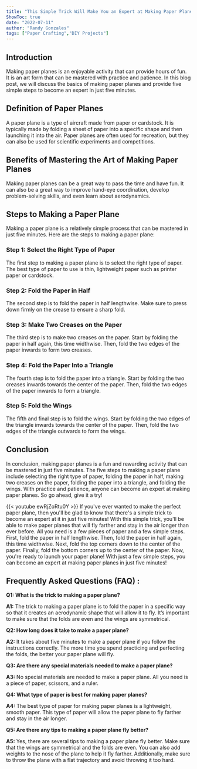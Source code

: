 ```yaml
---
title: "This Simple Trick Will Make You an Expert at Making Paper Planes in Just 5 Minutes!"
ShowToc: true 
date: "2022-07-11"
author: "Randy Gonzales" 
tags: ["Paper Crafting","DIY Projects"]
---
```

## Introduction

Making paper planes is an enjoyable activity that can provide hours of fun. It is an art form that can be mastered with practice and patience. In this blog post, we will discuss the basics of making paper planes and provide five simple steps to become an expert in just five minutes.

## Definition of Paper Planes

A paper plane is a type of aircraft made from paper or cardstock. It is typically made by folding a sheet of paper into a specific shape and then launching it into the air. Paper planes are often used for recreation, but they can also be used for scientific experiments and competitions.

## Benefits of Mastering the Art of Making Paper Planes

Making paper planes can be a great way to pass the time and have fun. It can also be a great way to improve hand-eye coordination, develop problem-solving skills, and even learn about aerodynamics.

## Steps to Making a Paper Plane

Making a paper plane is a relatively simple process that can be mastered in just five minutes. Here are the steps to making a paper plane:

### Step 1: Select the Right Type of Paper

The first step to making a paper plane is to select the right type of paper. The best type of paper to use is thin, lightweight paper such as printer paper or cardstock.

### Step 2: Fold the Paper in Half

The second step is to fold the paper in half lengthwise. Make sure to press down firmly on the crease to ensure a sharp fold.

### Step 3: Make Two Creases on the Paper

The third step is to make two creases on the paper. Start by folding the paper in half again, this time widthwise. Then, fold the two edges of the paper inwards to form two creases.

### Step 4: Fold the Paper Into a Triangle

The fourth step is to fold the paper into a triangle. Start by folding the two creases inwards towards the center of the paper. Then, fold the two edges of the paper inwards to form a triangle.

### Step 5: Fold the Wings

The fifth and final step is to fold the wings. Start by folding the two edges of the triangle inwards towards the center of the paper. Then, fold the two edges of the triangle outwards to form the wings.

## Conclusion

In conclusion, making paper planes is a fun and rewarding activity that can be mastered in just five minutes. The five steps to making a paper plane include selecting the right type of paper, folding the paper in half, making two creases on the paper, folding the paper into a triangle, and folding the wings. With practice and patience, anyone can become an expert at making paper planes. So go ahead, give it a try!

{{< youtube ewRjZoRtu0Y >}} 
If you've ever wanted to make the perfect paper plane, then you'll be glad to know that there's a simple trick to become an expert at it in just five minutes! With this simple trick, you'll be able to make paper planes that will fly farther and stay in the air longer than ever before. All you need is a few pieces of paper and a few simple steps. First, fold the paper in half lengthwise. Then, fold the paper in half again, this time widthwise. Next, fold the top corners down to the center of the paper. Finally, fold the bottom corners up to the center of the paper. Now, you're ready to launch your paper plane! With just a few simple steps, you can become an expert at making paper planes in just five minutes!

## Frequently Asked Questions (FAQ) :
**Q1: What is the trick to making a paper plane?**

**A1:** The trick to making a paper plane is to fold the paper in a specific way so that it creates an aerodynamic shape that will allow it to fly. It’s important to make sure that the folds are even and the wings are symmetrical. 

**Q2: How long does it take to make a paper plane?**

**A2:** It takes about five minutes to make a paper plane if you follow the instructions correctly. The more time you spend practicing and perfecting the folds, the better your paper plane will fly. 

**Q3: Are there any special materials needed to make a paper plane?**

**A3:** No special materials are needed to make a paper plane. All you need is a piece of paper, scissors, and a ruler. 

**Q4: What type of paper is best for making paper planes?**

**A4:** The best type of paper for making paper planes is a lightweight, smooth paper. This type of paper will allow the paper plane to fly farther and stay in the air longer. 

**Q5: Are there any tips to making a paper plane fly better?**

**A5:** Yes, there are several tips to making a paper plane fly better. Make sure that the wings are symmetrical and the folds are even. You can also add weights to the nose of the plane to help it fly farther. Additionally, make sure to throw the plane with a flat trajectory and avoid throwing it too hard.





